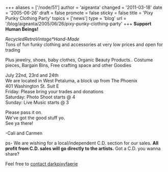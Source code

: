 +++
aliases = ['/node/51']
author = 'aigeanta'
changed = '2011-03-18'
date = '2005-06-26'
draft = false
promote = false
sticky = false
title = 'Pixy Punky Clothing Party'
topics = ['news']
type = 'blog'
url = '/blog/aigeanta/2005/06/26/pixy-punky-clothing-party'
+++
<strong>Support Human Beings!</strong><p><em>Recycled*Retro*Vintage*Hand-Made</em><br />Tons of fun funky clothing and accessories at very low prices and open for trading</p><p>Plus jewelry, shoes, baby clothes, Organic Beauty Products.. Costume pieces, Bargain Bins, Free crafting space and other Goodies</p><p>July 22nd, 23rd and 24th<br />We are located in West Petaluma, a block up from The Phoenix<br />401 Washington St. Suit E<br />Friday: Please bring your trades and donations<br />Saturday: Photo Shoot starts @ 4<br />Sunday: Live Music starts @ 3</p>
<p>Please pass it on.<br />We've got the good stuff yo.<br />See ya there!</p><p>-Cali and Carmen</p><p>ps- We are wishing for a local/independent C.D. section for our sales. <b>All profit from C.D. sales will go directly to the artists.</b> Got a C.D. you wanna share?</p><p>Feel free to <a href="http://www.myspace.com/pixypunky">contact darkpixyfaerie</a></p>


